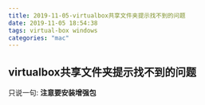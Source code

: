 ```yaml
---
title: 2019-11-05-virtualbox共享文件夹提示找不到的问题
date: 2019-11-05 18:54:38
tags: virtual-box windows
categories: "mac"
---
```


## virtualbox共享文件夹提示找不到的问题

只说一句:
**注意要安装增强包**

